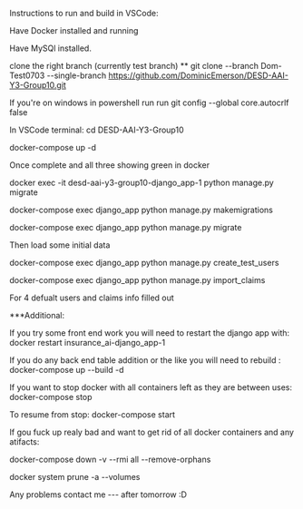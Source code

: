 Instructions to run and build in VSCode:

Have Docker installed and running

Have MySQl installed.

clone the right branch (currently test branch) ** git clone --branch Dom-Test0703 --single-branch https://github.com/DominicEmerson/DESD-AAI-Y3-Group10.git

If you're on windows in powershell run run git config --global core.autocrlf false

In VSCode terminal: 
cd DESD-AAI-Y3-Group10

docker-compose up -d

Once complete and all three showing green in docker

docker exec -it desd-aai-y3-group10-django_app-1 python manage.py migrate

docker-compose exec django_app python manage.py makemigrations

docker-compose exec django_app python manage.py migrate

Then load some initial data

docker-compose exec django_app python manage.py create_test_users

docker-compose exec django_app python manage.py import_claims

For 4 defualt users and claims info filled out

***Additional: 


If you try some front end work you will need to restart the django app with: docker restart insurance_ai-django_app-1

If you do any back end table addition or the like you will need to rebuild : docker-compose up --build -d

If you want to stop docker with all containers left as they are between uses: docker-compose stop

To resume from stop: docker-compose start



If gou fuck up realy bad and want to get rid of all docker containers and any atifacts: 


docker-compose down -v --rmi all --remove-orphans

docker system prune -a --volumes

Any problems contact me --- after tomorrow :D
